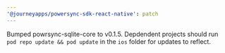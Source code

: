 ```yaml
---
'@journeyapps/powersync-sdk-react-native': patch
---
```


Bumped powrsync-sqlite-core to v0.1.5. Depdendent projects should run `pod repo update && pod update` in the `ios` folder for updates to reflect.
